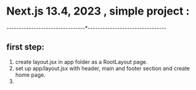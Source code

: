 # Next.js 13.4, 2023 , simple project :

--------------------------------\*--------------------------------

## first step:

1. create layout.jsx in app folder as a RootLayout page.
2. set up app/layout.jsx with header, main and footer section and create home page.
3.
